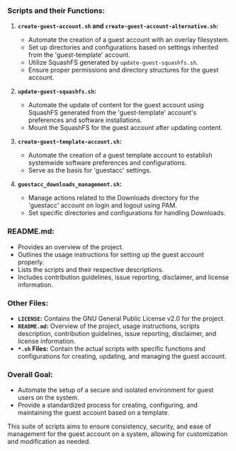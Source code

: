 ### Scripts and their Functions:

1. **`create-guest-account.sh` and `create-guest-account-alternative.sh`:**
   - Automate the creation of a guest account with an overlay filesystem.
   - Set up directories and configurations based on settings inherited from the 'guest-template' account.
   - Utilize SquashFS generated by `update-guest-squashfs.sh`.
   - Ensure proper permissions and directory structures for the guest account.

2. **`update-guest-squashfs.sh`:**
   - Automate the update of content for the guest account using SquashFS generated from the 'guest-template' account's preferences and software installations.
   - Mount the SquashFS for the guest account after updating content.

3. **`create-guest-template-account.sh`:**
   - Automate the creation of a guest template account to establish systemwide software preferences and configurations.
   - Serve as the basis for 'guestacc' settings.

4. **`guestacc_downloads_management.sh`:**
   - Manage actions related to the Downloads directory for the 'guestacc' account on login and logout using PAM.
   - Set specific directories and configurations for handling Downloads.

### README.md:

- Provides an overview of the project.
- Outlines the usage instructions for setting up the guest account properly.
- Lists the scripts and their respective descriptions.
- Includes contribution guidelines, issue reporting, disclaimer, and license information.

### Other Files:

- **`LICENSE`:** Contains the GNU General Public License v2.0 for the project.
- **`README.md`:** Overview of the project, usage instructions, scripts description, contribution guidelines, issue reporting, disclaimer, and license information.
- **`*.sh` Files:** Contain the actual scripts with specific functions and configurations for creating, updating, and managing the guest account.

### Overall Goal:

- Automate the setup of a secure and isolated environment for guest users on the system.
- Provide a standardized process for creating, configuring, and maintaining the guest account based on a template.

This suite of scripts aims to ensure consistency, security, and ease of management for the guest account on a system, allowing for customization and modification as needed.

